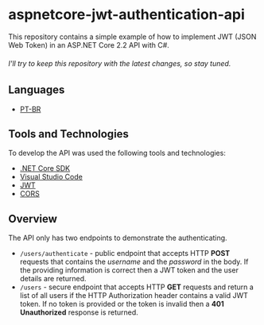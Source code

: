 # aspnetcore-jwt-authentication-api

This repository contains a simple example of how to implement JWT (JSON Web Token) in an ASP.NET Core 2.2 API with C#.

###### I'll try to keep this repository with the latest changes, so stay tuned.

## Languages
- [PT-BR](./docs/PT-BR.md)

## Tools and Technologies

To develop the API was used the following tools and technologies:
- [.NET Core SDK](https://dotnet.microsoft.com/download)
- [Visual Studio Code](https://code.visualstudio.com/)
- [JWT](https://jwt.io/)
- [CORS](https://developer.mozilla.org/en-US/docs/Web/HTTP/CORS)

## Overview

The API only has two endpoints to demonstrate the authenticating.
- ```/users/authenticate``` - public endpoint that accepts HTTP **POST** requests that contains the *username* and the *password* in the body. If the providing information is correct then a JWT token and the user details are returned.
- ```/users``` - secure endpoint that accepts HTTP **GET** requests and return a list of all users if the HTTP Authorization header contains a valid JWT token. If no token is provided or the token is invalid then a **401 Unauthorized** response is returned.

